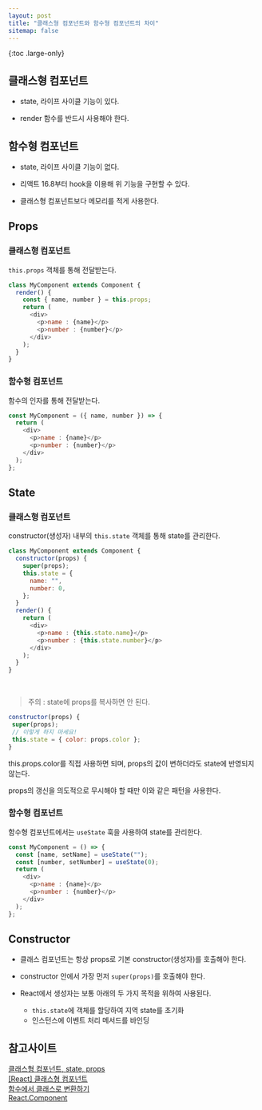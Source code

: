 ```yaml
---
layout: post
title: "클래스형 컴포넌트와 함수형 컴포넌트의 차이"
sitemap: false
---
```


{:toc .large-only}

## 클래스형 컴포넌트

- state, 라이프 사이클 기능이 있다.

- render 함수를 반드시 사용해야 한다.

## 함수형 컴포넌트

- state, 라이프 사이클 기능이 없다.

- 리액트 16.8부터 hook을 이용해 위 기능을 구현할 수 있다.

- 클래스형 컴포넌트보다 메모리를 적게 사용한다.

## Props

### 클래스형 컴포넌트

`this.props` 객체를 통해 전달받는다.

```js
class MyComponent extends Component {
  render() {
    const { name, number } = this.props;
    return (
      <div>
        <p>name : {name}</p>
        <p>number : {number}</p>
      </div>
    );
  }
}
```

### 함수형 컴포넌트

함수의 인자를 통해 전달받는다.

```js
const MyComponent = ({ name, number }) => {
  return (
    <div>
      <p>name : {name}</p>
      <p>number : {number}</p>
    </div>
  );
};
```

## State

### 클래스형 컴포넌트

constructor(생성자) 내부의 `this.state` 객체를 통해 state를 관리한다.

```js
class MyComponent extends Component {
  constructor(props) {
    super(props);
    this.state = {
      name: "",
      number: 0,
    };
  }
  render() {
    return (
      <div>
        <p>name : {this.state.name}</p>
        <p>number : {this.state.number}</p>
      </div>
    );
  }
}
```

<br/>

> 주의 : state에 props를 복사하면 안 된다.

```js
constructor(props) {
 super(props);
 // 이렇게 하지 마세요!
 this.state = { color: props.color };
}
```

this.props.color를 직접 사용하면 되며, props의 값이 변하더라도 state에 반영되지 않는다.

props의 갱신을 의도적으로 무시해야 할 때만 이와 같은 패턴을 사용한다.

### 함수형 컴포넌트

함수형 컴포넌트에서는 `useState` 훅을 사용하여 state를 관리한다.

```js
const MyComponent = () => {
  const [name, setName] = useState("");
  const [number, setNumber] = useState(0);
  return (
    <div>
      <p>name : {name}</p>
      <p>number : {number}</p>
    </div>
  );
};
```

## Constructor

- 클래스 컴포넌트는 항상 props로 기본 constructor(생성자)를 호출해야 한다.

- constructor 안에서 가장 먼저 `super(props)`를 호출해야 한다.

- React에서 생성자는 보통 아래의 두 가지 목적을 위하여 사용된다.
  - `this.state`에 객체를 할당하여 지역 state를 초기화
  - 인스턴스에 이벤트 처리 메서드를 바인딩

## 참고사이트

[클래스형 컴포넌트, state, props](https://uriu.tistory.com/306)<br/>
[[React] 클래스형 컴포넌트](https://points.tistory.com/88)<br/>
[함수에서 클래스로 변환하기](https://ko.reactjs.org/docs/state-and-lifecycle.html#converting-a-function-to-a-class)<br/>
[React.Component](https://ko.reactjs.org/docs/react-component.html)
